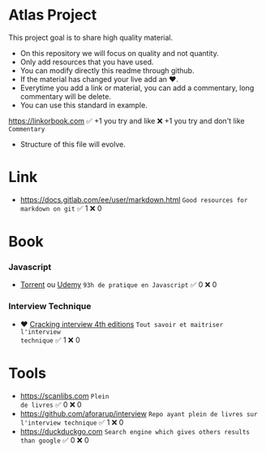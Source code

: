 # Atlas Project
This project goal is to share high quality material.
- On this repository we will focus on quality and not quantity.
- Only add resources that you have used.
- You can modify directly this readme through github.
- If the material has changed your live add an :heart:.
- Everytime you add a link or material, you can add a commentary, long commentary will be delete.
- You can use this standard in example.

https://linkorbook.com :white_check_mark: +1 you try and like :x: +1 you try and don't like
<code>Commentary</code> 

- Structure of this file will evolve.
  
# Link
* https://docs.gitlab.com/ee/user/markdown.html
<code>Good resources for markdown on git</code> :white_check_mark: 1 :x: 0

# Book
### Javascript
* [Torrent](https://scanlibs.com/complete-javascript-course-build-projects/) ou [Udemy](https://www.udemy.com/course/the-complete-javascript-course/) <code>93h de pratique en Javascript</code> :white_check_mark: 0 :x: 0
### Interview Technique
* :heart: [Cracking interview 4th editions](https://github.com/aforarup/interview/blob/master/Interview%20Books/Cracking%20the%20Coding%20Interview%204th%20edition.pdf) <code>Tout savoir et maitriser l'interview technique</code> :white_check_mark: 1 :x: 0

# Tools
* https://scanlibs.com <code>Plein de livres</code> :white_check_mark: 0 :x: 0
* https://github.com/aforarup/interview  <code>Repo ayant plein de livres sur l'interview technique</code> :white_check_mark: 1 :x: 0
* https://duckduckgo.com <code>Search engine which gives others results than google</code> :white_check_mark: 0 :x: 0
